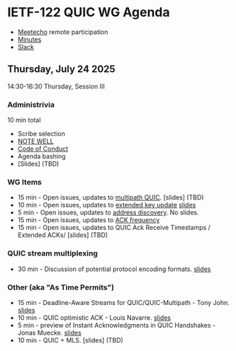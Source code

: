 # IETF-122 QUIC WG Agenda

* [Meetecho](https://meetings.conf.meetecho.com/ietf123/?group=quic) remote participation
* [Minutes](https://notes.ietf.org/notes-ietf-122-quic  )
* [Slack](https://quicdev.slack.com/)

## Thursday, July 24 2025

14:30-16:30 Thursday, Session III

### Administrivia

10 min total

* Scribe selection
* [NOTE WELL](https://www.ietf.org/about/note-well.html)
* [Code of Conduct](https://www.rfc-editor.org/rfc/rfc7154.html)
* Agenda bashing
* [Slides] (TBD)

### WG Items
* 15 min - Open issues, updates to [multipath QUIC](https://datatracker.ietf.org/doc/html/draft-ietf-quic-multipath). [slides] (TBD)
* 10 min - Open issues, updates to [extended key update](https://datatracker.ietf.org/doc/draft-ietf-quic-extended-key-update/) [slides](https://github.com/quicwg/wg-materials/blob/main/ietf123/extended-key-update.pdf)
* 5 min - Open issues, updates to [address discovery](https://datatracker.ietf.org/doc/draft-ietf-quic-address-discovery/). No slides.
* 15 min - Open issues, updates to [ACK frequency](https://datatracker.ietf.org/doc/draft-ietf-quic-ack-frequency/)
* 15 min - Open issues, updates to QUIC Ack Receive Timestamps / Extended ACKs/ [slides] (TBD)


### QUIC stream multiplexing
* 30 min - Discussion of potential protocol encoding formats. [slides](https://github.com/quicwg/wg-materials/blob/main/ietf123/qmux-comparing-wire-protocols.pdf)

### Other (aka "As Time Permits")
* 15 min - Deadline-Aware Streams for QUIC/QUIC-Multipath - Tony John. [slides](https://github.com/quicwg/wg-materials/blob/main/ietf123/deadline-aware-streams.pdf)
* 10 min - QUIC optimistic ACK - Louis Navarre. [slides](https://github.com/quicwg/wg-materials/blob/main/ietf123/opportunistic-ack.pdf)
* 5 min - preview of Instant Acknowledgments in QUIC Handshakes - Jonas Muecke. [slides](https://github.com/quicwg/wg-materials/blob/main/ietf123/instant-ack.pdf)
* 10 min - QUIC + MLS. [slides] (TBD)